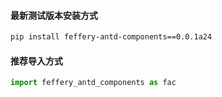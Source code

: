 #### 最新测试版本安装方式

```bash
pip install feffery-antd-components==0.0.1a24
```

#### 推荐导入方式

```Python
import feffery_antd_components as fac
```